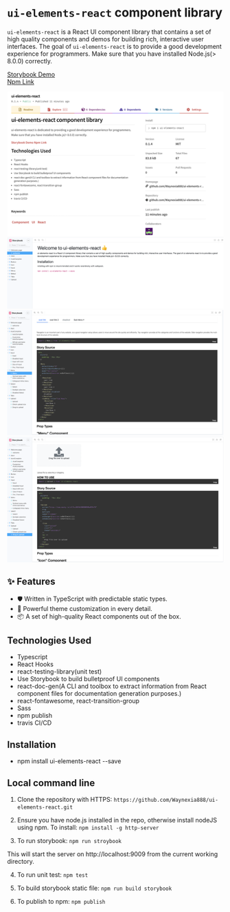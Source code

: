 # `ui-elements-react` component library
`ui-elements-react` is a React UI component library that contains a set of high quality components and demos for building rich, interactive user interfaces. The goal of `ui-elements-react` is to provide a good development experience for programmers. Make sure that you have installed Node.js(> 8.0.0) correctly.

[Storybook Demo](https://waynexia888.github.io/ui-elements-react/?path=/story/welcome-page--welcome)<br/>
[Npm Link](https://www.npmjs.com/package/ui-elements-react)

![Storybook image4](/images/image4.png)
![Storybook image1](/images/image1.png)
![Storybook image2](/images/image2.png)
![Storybook image3](/images/image3.png)


## ✨ Features
- 🛡 Written in TypeScript with predictable static types.
- 🎨 Powerful theme customization in every detail.
- 📦 A set of high-quality React components out of the box.

## Technologies Used

- Typescript
- React Hooks
- react-testing-library(unit test)
- Use Storybook to build bulletproof UI components
- react-doc-gen(A CLI and toolbox to extract information from React component files for documentation generation purposes.)
- react-fontawesome, react-transition-group
- Sass
- npm publish
- travis CI/CD

## Installation
- npm install ui-elements-react --save

## Local command line
1. Clone the repository with HTTPS: `https://github.com/Waynexia888/ui-elements-react.git` 

2. Ensure you have node.js installed in the repo, otherwise install nodeJS using npm. 
To install: `npm install -g http-server`

3. To run storybook:  `npm run stroybook`

This will start the server on http://localhost:9009 from the current working directory.

4. To run unit test: `npm test`

5. To build storybook static file: `npm run build storybook`

6. To publish to npm: `npm publish`


